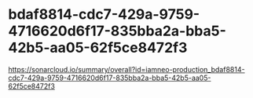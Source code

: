 # bdaf8814-cdc7-429a-9759-4716620d6f17-835bba2a-bba5-42b5-aa05-62f5ce8472f3
https://sonarcloud.io/summary/overall?id=iamneo-production_bdaf8814-cdc7-429a-9759-4716620d6f17-835bba2a-bba5-42b5-aa05-62f5ce8472f3
